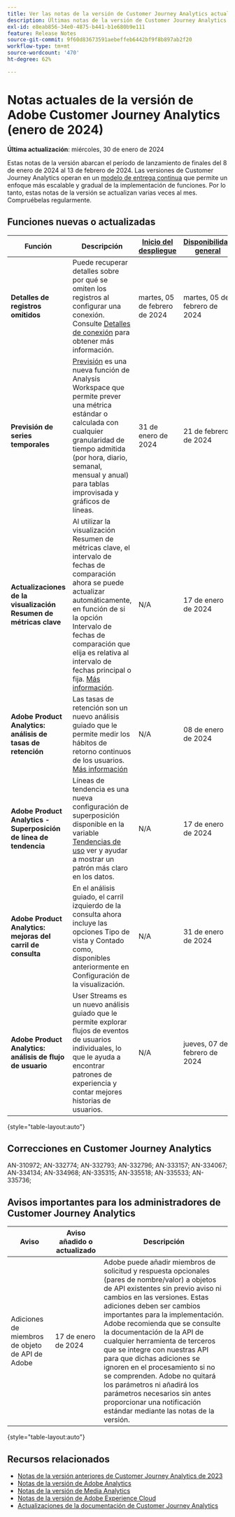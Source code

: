 ```yaml
---
title: Ver las notas de la versión de Customer Journey Analytics actuales
description: Últimas notas de la versión de Customer Journey Analytics
exl-id: e8eab856-34e0-4875-b441-b1e680b9e111
feature: Release Notes
source-git-commit: 9f60d83673591aebeffeb6442bf9f8b897ab2f20
workflow-type: tm+mt
source-wordcount: '470'
ht-degree: 62%

---
```


# Notas actuales de la versión de Adobe Customer Journey Analytics (enero de 2024)

**Última actualización**: miércoles, 30 de enero de 2024

Estas notas de la versión abarcan el período de lanzamiento de finales del 8 de enero de 2024 al 13 de febrero de 2024. Las versiones de Customer Journey Analytics operan en un [modelo de entrega continua](releases.md) que permite un enfoque más escalable y gradual de la implementación de funciones. Por lo tanto, estas notas de la versión se actualizan varias veces al mes. Compruébelas regularmente.

## Funciones nuevas o actualizadas

| Función | Descripción | [Inicio del despliegue](releases.md) | [Disponibilidad general](releases.md) |
| ----------- | ---------- | ------- | ---- |
| **Detalles de registros omitidos** | Puede recuperar detalles sobre por qué se omiten los registros al configurar una conexión. Consulte [Detalles de conexión](../connections/manage-connections.md#connection-details) para obtener más información. | martes, 05 de febrero de 2024 | martes, 05 de febrero de 2024 |
| **Previsión de series temporales** | [Previsión](../analysis-workspace/c-forecast/forecasting.md) es una nueva función de Analysis Workspace que permite prever una métrica estándar o calculada con cualquier granularidad de tiempo admitida (por hora, diario, semanal, mensual y anual) para tablas improvisada y gráficos de líneas. | 31 de enero de 2024 | 21 de febrero de 2024 |
| **Actualizaciones de la visualización Resumen de métricas clave** | Al utilizar la visualización Resumen de métricas clave, el intervalo de fechas de comparación ahora se puede actualizar automáticamente, en función de si la opción Intervalo de fechas de comparación que elija es relativa al intervalo de fechas principal o fija. [Más información](/help/analysis-workspace/visualizations/key-metric.md). | N/A | 17 de enero de 2024 |
| **Adobe Product Analytics: análisis de tasas de retención** | Las tasas de retención son un nuevo análisis guiado que le permite medir los hábitos de retorno continuos de los usuarios. [Más información](../guided-analysis/types/retention-rates.md) | N/A | 08 de enero de 2024 |
| **Adobe Product Analytics - Superposición de línea de tendencia** | Líneas de tendencia es una nueva configuración de superposición disponible en la variable [Tendencias de uso](/help/guided-analysis/types/usage.md) ver y ayudar a mostrar un patrón más claro en los datos. | N/A | 17 de enero de 2024 |
| **Adobe Product Analytics: mejoras del carril de consulta** | En el análisis guiado, el carril izquierdo de la consulta ahora incluye las opciones Tipo de vista y Contado como, disponibles anteriormente en Configuración de la visualización. | N/A | 31 de enero de 2024 |
| **Adobe Product Analytics: análisis de flujo de usuario** | User Streams es un nuevo análisis guiado que le permite explorar flujos de eventos de usuarios individuales, lo que le ayuda a encontrar patrones de experiencia y contar mejores historias de usuarios. | N/A | jueves, 07 de febrero de 2024 |

{style="table-layout:auto"}

## Correcciones en Customer Journey Analytics

AN-310972; AN-332774; AN-332793; AN-332796; AN-333157; AN-334067; AN-334134; AN-334968; AN-335315; AN-335518; AN-335533; AN-335736;

## Avisos importantes para los administradores de Customer Journey Analytics

| Aviso | Aviso añadido o actualizado | Descripción |
| --- | --- | --- |
| Adiciones de miembros de objeto de API de Adobe | 17 de enero de 2024 | Adobe puede añadir miembros de solicitud y respuesta opcionales (pares de nombre/valor) a objetos de API existentes sin previo aviso ni cambios en las versiones. Estas adiciones deben ser cambios importantes para la implementación. Adobe recomienda que se consulte la documentación de la API de cualquier herramienta de terceros que se integre con nuestras API para que dichas adiciones se ignoren en el procesamiento si no se comprenden. Adobe no quitará los parámetros ni añadirá los parámetros necesarios sin antes proporcionar una notificación estándar mediante las notas de la versión. |

{style="table-layout:auto"}

## Recursos relacionados

* [Notas de la versión anteriores de Customer Journey Analytics de 2023](/help/release-notes/2023.md)
* [Notas de la versión de Adobe Analytics](https://experienceleague.adobe.com/docs/analytics/release-notes/latest.html?lang=es)
* [Notas de la versión de Media Analytics](https://experienceleague.adobe.com/docs/media-analytics/using/additional-resources/release-notes.html?lang=es)
* [Notas de la versión de Adobe Experience Cloud](https://experienceleague.adobe.com/docs/release-notes/experience-cloud/current.html?lang=es)
* [Actualizaciones de la documentación de Customer Journey Analytics](/help/release-notes/doc-changes.md)
